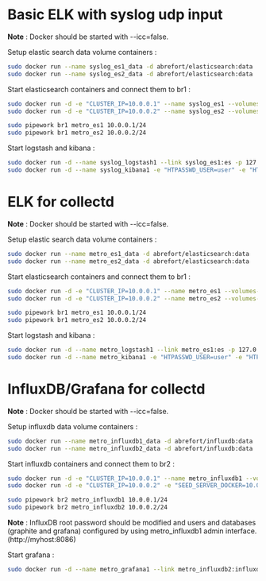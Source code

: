 # Basic ELK with syslog udp input

**Note** : Docker should be started with --icc=false.

Setup elastic search data volume containers :

```bash
sudo docker run --name syslog_es1_data -d abrefort/elasticsearch:data
sudo docker run --name syslog_es2_data -d abrefort/elasticsearch:data
```

Start elasticsearch containers and connect them to br1 :

```bash
sudo docker run -d -e "CLUSTER_IP=10.0.0.1" --name syslog_es1 --volumes-from syslog_es1_data  abrefort/elasticsearch:cluster
sudo docker run -d -e "CLUSTER_IP=10.0.0.2" --name syslog_es2 --volumes-from syslog_es2_data  abrefort/elasticsearch:cluster

sudo pipework br1 metro_es1 10.0.0.1/24
sudo pipework br1 metro_es2 10.0.0.2/24
```

Start logstash and kibana :

```bash
sudo docker run -d --name syslog_logstash1 --link syslog_es1:es -p 127.0.0.1:10514:10514/udp abrefort/logstash:syslog
sudo docker run -d --name syslog_kibana1 -e "HTPASSWD_USER=user" -e "HTPASSWD_PASSWORD=password" --link syslog_es2:es -p 81:80 abrefort/nginx:kibana
```

# ELK for collectd

**Note** : Docker should be started with --icc=false.

Setup elastic search data volume containers :

```bash
sudo docker run --name metro_es1_data -d abrefort/elasticsearch:data
sudo docker run --name metro_es2_data -d abrefort/elasticsearch:data
```

Start elasticsearch containers and connect them to br1 :

```bash
sudo docker run -d -e "CLUSTER_IP=10.0.0.1" --name metro_es1 --volumes-from metro_es1_data  abrefort/elasticsearch:cluster
sudo docker run -d -e "CLUSTER_IP=10.0.0.2" --name metro_es2 --volumes-from metro_es2_data  abrefort/elasticsearch:cluster

sudo pipework br1 metro_es1 10.0.0.1/24
sudo pipework br1 metro_es2 10.0.0.2/24
```

Start logstash and kibana :

```bash
sudo docker run -d --name metro_logstash1 --link metro_es1:es -p 127.0.0.1:25826:25826/udp abrefort/logstash:collectd
sudo docker run -d --name metro_kibana1 -e "HTPASSWD_USER=user" -e "HTPASSWD_PASSWORD=password" --link metro_es2:es -p 81:80 abrefort/nginx:kibana
```

# InfluxDB/Grafana for collectd

**Note** : Docker should be started with --icc=false.

Setup influxdb data volume containers :

```bash
sudo docker run --name metro_influxdb1_data -d abrefort/influxdb:data
sudo docker run --name metro_influxdb2_data -d abrefort/influxdb:data
```

Start influxdb containers and connect them to br2 :

```bash
sudo docker run -d -e "CLUSTER_IP=10.0.0.1" --name metro_influxdb1 --volumes-from metro_influxdb1_data -p 8083:8083 -p 8086:8086 -p 127.0.0.1:2003:2003 abrefort/influxdb:graphite_cluster
sudo docker run -d -e "CLUSTER_IP=10.0.0.2" -e "SEED_SERVER_DOCKER=10.0.0.1:8090" --name metro_influxdb2 --volumes-from metro_influxdb2_data abrefort/influxdb:graphite_cluster

sudo pipework br2 metro_influxdb1 10.0.0.1/24
sudo pipework br2 metro_influxdb2 10.0.0.2/24
```

**Note** : InfluxDB root password should be modified and users and databases (graphite and grafana) configured by using metro_influxdb1 admin interface. (http://myhost:8086)

Start grafana :

```bash
sudo docker run -d --name metro_grafana1 --link metro_influxdb2:influxdb -p 81:80 -e "GRAPHITE_DB_USER=user" -e "GRAFANA_DB_USER=user" -e "GRAPHITE_DB_PASSWORD=password" -e "GRAFANA_DB_PASSWORD=password" -e "HTPASSWD_USER=user" -e "HTPASSWD_PASSWORD=password" abrefort/nginx:grafana
```
